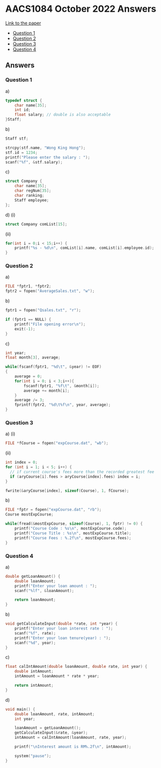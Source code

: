# AACS1084 October 2022 Answers

[Link to the paper](https://eprints.tarc.edu.my/23317/1/AACS1084.pdf)

- [Question 1](#Question-1)
- [Question 2](#Question-2)
- [Question 3](#Question-3)
- [Question 4](#Question-4)

## Answers

### Question 1

a)

```c
typedef struct {
    char name[35];
    int id;
    float salary; // double is also acceptable
}Staff;
```

b)

```c
Staff stf;

strcpy(stf.name, "Wong King Hong");
stf.id = 1234;
printf("Please enter the salary : ");
scanf("%f", &stf.salary);
```

c)

```c
struct Company {
    char name[35];
    char regNum[35];
    char ranking;
    Staff employee;
};
```

d) (i)

```c
struct Company comList[15];
```

(ii)

```c
for(int i = 0;i < 15;i++) {
    printf("%s - %d\n", comList[i].name, comList[i].employee.id);
}
```

### Question 2

a)

```c
FILE *fptr1, *fptr2;
fptr2 = fopen("AverageSales.txt", "w");
```

b)

```c
fptr1 = fopen("Qsales.txt", "r");

if (fptr1 == NULL) {
	printf("File opening error\n");
	exit(-1);
}
```

c)

```c
int year;
float month[3], average;

while(fscanf(fptr1, "%d\t", &year) != EOF)
{
	average = 0;
	for(int i = 0; i < 3;i++){
		fscanf(fptr1, "%f\t", &month[i]);
		average += month[i];
	}
	average /= 3;
	fprintf(fptr2, "%d\t%f\n", year, average);
}
```

### Question 3

a) (i)

```c
FILE *fCourse = fopen("expCourse.dat", "wb");
```

(ii)

```c
int index = 0;
for (int i = 1; i < 5; i++) {
  // if current course's fees more than the recorded greatest fee
  if (aryCourse[i].fees > aryCourse[index].fees) index = i;
}

fwrite(&aryCourse[index], sizeof(Course), 1, fCourse);
```

b)

```c
FILE *fptr = fopen("expCourse.dat", "rb");
Course mostExpCourse;

while(fread(&mostExpCourse, sizeof(Course), 1, fptr) != 0) {
	printf("Course Code : %s\n", mostExpCourse.code);
	printf("Course Title : %s\n", mostExpCourse.title);
	printf("Course Fees : %.2f\n", mostExpCourse.fees);
}
```

### Question 4

a)
```c
double getLoanAmount() {
	double loanAmount;
 	printf("Enter your loan amount : ");
  	scanf("%lf", &loanAmount);

   	return loanAmount;
}
```

b)

```c
void getCalculateInput(double *rate, int *year) {
	printf("Enter your loan interest rate : ");
	scanf("%f", rate);
	printf("Enter your loan tenure(year) : ");
	scanf("%d", year);
}
```

c)

```c
float calIntAmount(double loanAmount, double rate, int year) {
	double intAmount;
	intAmount = loanAmount * rate * year;

	return intAmount;
}
```

d)
```c
void main() {
	double loanAmount, rate, intAmount;
	int year;

	loanAmount = getLoanAmount();
	getCalculateInput(&rate, &year);
	intAmount = calIntAmount(loanAmount, rate, year);

	printf("\nInterest amount is RM%.2f\n", intAmount);

	system("pause");
}
```
